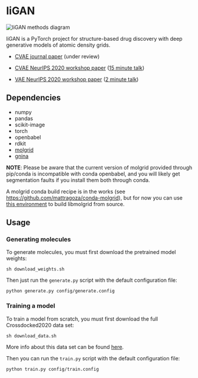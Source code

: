 # liGAN

![liGAN methods diagram](ligan_methods.png)

liGAN is a PyTorch project for structure-based drug discovery with deep generative models of atomic density grids.

- [CVAE journal paper](https://arxiv.org/abs/2110.15200) (under review)

- [CVAE NeurIPS 2020 workshop paper](https://arxiv.org/abs/2010.14442) ([15 minute talk](https://youtu.be/zru1FqCd8Ks))

- [VAE NeurIPS 2020 workshop paper](https://arxiv.org/abs/2010.08687) ([2 minute talk](https://youtu.be/Pyc6xwtGaUM))

## Dependencies

- numpy
- pandas
- scikit-image
- torch
- openbabel
- rdkit
- [molgrid](https://github.com/gnina/libmolgrid)
- [gnina](https://github.com/gnina/gnina)

**NOTE**: Please be aware that the current version of molgrid provided through pip/conda is incompatible with conda openbabel, and you will likely get segmentation faults if you install them both through conda.

A molgrid conda build recipe is in the works (see https://github.com/mattragoza/conda-molgrid), but for now you can use [this environment](https://github.com/mattragoza/conda-molgrid/blob/master/environment.yaml) to build libmolgrid from source.

## Usage

### Generating molecules

To generate molecules, you must first download the pretrained model weights:

```
sh download_weights.sh
```

Then just run the `generate.py` script with the default configuration file:

```
python generate.py config/generate.config
```

### Training a model

To train a model from scratch, you must first download the full Crossdocked2020 data set:

```
sh download_data.sh
```

More info about this data set can be found [here](https://github.com/gnina/models/tree/master/data/CrossDocked2020).

Then you can run the `train.py` script with the default configuration file:

```
python train.py config/train.config
```












